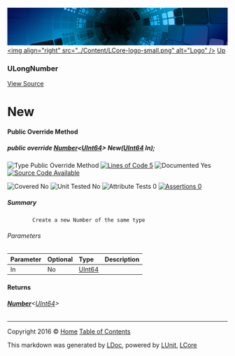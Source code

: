 ![](../Content/LCore-banner-small.png "")
[&lt;img align=&quot;right&quot; src=&quot;../Content/LCore-logo-small.png&quot; alt=&quot;Logo&quot; /&gt;](../../README.md)
[Up](ULongNumber.md)

### ULongNumber
[View Source](../Numbers/ULongNumber.cs)

# New

#### Public Override Method

##### public override <strong><a href="Number%601.md" alt="">Number</a></strong>&lt;<a href="https://msdn.microsoft.com/en-us/library/system.uint64.aspx" alt="">UInt64</a>&gt; New(<a href="https://msdn.microsoft.com/en-us/library/system.uint64.aspx" alt="">UInt64</a> In);

![Type Public Override Method](http://b.repl.ca/v1/Type-Public%20Override%20Method-Blue.png "") [![Lines of Code 5](http://b.repl.ca/v1/Lines%20of%20Code-5-blue.png "")](../Numbers/ULongNumber.cs#L105)    ![Documented Yes](http://b.repl.ca/v1/Documented-Yes-brightgreen.png "") [![Source Code Available](http://b.repl.ca/v1/Source%20Code-Available-brightgreen.png "")](../Numbers/ULongNumber.cs#L105)

![Covered No](http://b.repl.ca/v1/Covered-No-red.png "") ![Unit Tested No](http://b.repl.ca/v1/Unit%20Tested-No-lightgrey.png "") ![Attribute Tests 0](http://b.repl.ca/v1/Attribute%20Tests-0-lightgrey.png "") [![Assertions 0](http://b.repl.ca/v1/Assertions-0-lightgrey.png "")](../Numbers/ULongNumber.cs)

##### Summary

            Create a new Number of the same type
            

###### Parameters

Parameter | Optional | Type | Description
:---  | :---  | :---  | :--- 
In | No | [UInt64](https://msdn.microsoft.com/en-us/library/system.uint64.aspx) | 


#### Returns

###### **[Number](Number%601.md)**&lt;[UInt64](https://msdn.microsoft.com/en-us/library/system.uint64.aspx)&gt;



---

Copyright 2016 &copy; [Home](../../README.md) [Table of Contents](../../TableOfContents.md)

This markdown was generated by [LDoc](https://github.com/CodeSingularity/LDoc), powered by [LUnit](https://github.com/CodeSingularity/LUnit), [LCore](https://github.com/CodeSingularity/LCore)
